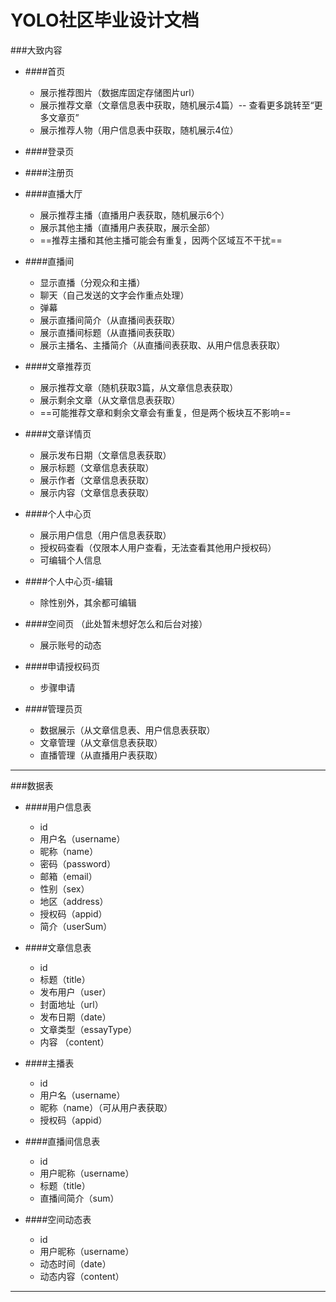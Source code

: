 # YOLO社区毕业设计文档

###大致内容
* ####首页
    * 展示推荐图片（数据库固定存储图片url）
    * 展示推荐文章（文章信息表中获取，随机展示4篇）-- 查看更多跳转至“更多文章页”
    * 展示推荐人物（用户信息表中获取，随机展示4位）

* ####登录页

* ####注册页    

* ####直播大厅
    * 展示推荐主播（直播用户表获取，随机展示6个）
    * 展示其他主播（直播用户表获取，展示全部）
    * ==推荐主播和其他主播可能会有重复，因两个区域互不干扰==

* ####直播间
    * 显示直播（分观众和主播）
    * 聊天（自己发送的文字会作重点处理）
    * 弹幕
    * 展示直播间简介（从直播间表获取）
    * 展示直播间标题（从直播间表获取）
    * 展示主播名、主播简介（从直播间表获取、从用户信息表获取）

* ####文章推荐页
    * 展示推荐文章（随机获取3篇，从文章信息表获取）
    * 展示剩余文章（从文章信息表获取）
    * ==可能推荐文章和剩余文章会有重复，但是两个板块互不影响==    

* ####文章详情页
    * 展示发布日期（文章信息表获取）
    * 展示标题（文章信息表获取）
    * 展示作者（文章信息表获取）
    * 展示内容（文章信息表获取）

* ####个人中心页
    * 展示用户信息（用户信息表获取）
    * 授权码查看（仅限本人用户查看，无法查看其他用户授权码）
    * 可编辑个人信息

* ####个人中心页-编辑
    * 除性别外，其余都可编辑

* ####空间页 （此处暂未想好怎么和后台对接）
    * 展示账号的动态  

* ####申请授权码页
    * 步骤申请

* ####管理员页
    * 数据展示（从文章信息表、用户信息表获取）
    * 文章管理（从文章信息表获取）
    * 直播管理（从直播用户表获取） 

    
-------


###数据表

* ####用户信息表
    * id
    * 用户名（username）
    * 昵称（name）
    * 密码（password）
    * 邮箱（email）
    * 性别（sex）
    * 地区（address）
    * 授权码（appid）
    * 简介（userSum）

* ####文章信息表
    * id
    * 标题（title）
    * 发布用户（user）
    * 封面地址（url）
    * 发布日期（date）
    * 文章类型（essayType）
    * 内容 （content）

* ####主播表
    * id
    * 用户名（username）
    * 昵称（name）（可从用户表获取）
    * 授权码（appid）

* ####直播间信息表
    * id
    * 用户昵称（username）
    * 标题（title）
    * 直播间简介（sum）

* ####空间动态表
    * id
    * 用户昵称（username）
    * 动态时间（date）
    * 动态内容（content）

-------


